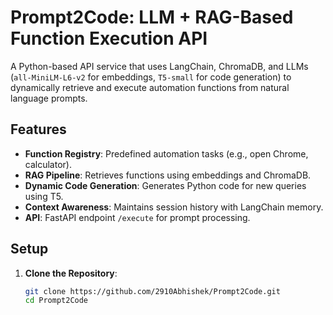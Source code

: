 # Prompt2Code: LLM + RAG-Based Function Execution API

A Python-based API service that uses LangChain, ChromaDB, and LLMs (`all-MiniLM-L6-v2` for embeddings, `T5-small` for code generation) to dynamically retrieve and execute automation functions from natural language prompts.

## Features
- **Function Registry**: Predefined automation tasks (e.g., open Chrome, calculator).
- **RAG Pipeline**: Retrieves functions using embeddings and ChromaDB.
- **Dynamic Code Generation**: Generates Python code for new queries using T5.
- **Context Awareness**: Maintains session history with LangChain memory.
- **API**: FastAPI endpoint `/execute` for prompt processing.

## Setup
1. **Clone the Repository**:
   ```bash
   git clone https://github.com/2910Abhishek/Prompt2Code.git
   cd Prompt2Code